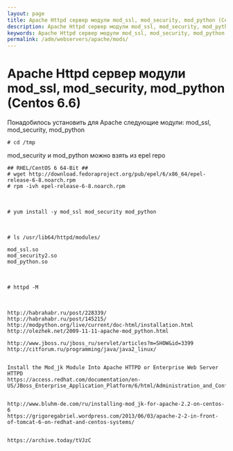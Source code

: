 ```yaml
---
layout: page
title: Apache Httpd сервер модули mod_ssl, mod_security, mod_python (Centos 6.6)
description: Apache Httpd сервер модули mod_ssl, mod_security, mod_python (Centos 6.6)
keywords: Apache Httpd сервер модули mod_ssl, mod_security, mod_python (Centos 6.6)
permalink: /adm/webservers/apache/mods/
---
```


# Apache Httpd сервер модули mod_ssl, mod_security, mod_python (Centos 6.6)

Понадобилось установить для Apache следующие модули: mod_ssl, mod_security, mod_python

    # cd /tmp

mod_security и mod_python можно взять из epel repo

    ## RHEL/CentOS 6 64-Bit ##
    # wget http://download.fedoraproject.org/pub/epel/6/x86_64/epel-release-6-8.noarch.rpm
    # rpm -ivh epel-release-6-8.noarch.rpm

<br/>

    # yum install -y mod_ssl mod_security mod_python

<br/>

    # ls /usr/lib64/httpd/modules/

    mod_ssl.so
    mod_security2.so
    mod_python.so

<br/>

    # httpd -M

<br/>

    http://habrahabr.ru/post/228339/
    http://habrahabr.ru/post/145215/
    http://modpython.org/live/current/doc-html/installation.html
    http://olezhek.net/2009-11-11-apache-mod_python.html

    http://www.jboss.ru/jboss_ru/servlet/articles?m=SHOW&id=3399
    http://citforum.ru/programming/java/java2_linux/


    Install the Mod_jk Module Into Apache HTTPD or Enterprise Web Server HTTPD
    https://access.redhat.com/documentation/en-US/JBoss_Enterprise_Application_Platform/6/html/Administration_and_Configuration_Guide/Install_the_Mod_jk_Module_Into_Apache_HTTPD_or_Enterprise_Web_Server_HTTPD1.html


    http://www.bluhm-de.com/ru/installing-mod_jk-for-apache-2.2-on-centos-6
    https://grigoregabriel.wordpress.com/2013/06/03/apache-2-2-in-front-of-tomcat-6-on-redhat-and-centos-systems/


    https://archive.today/tVJzC
